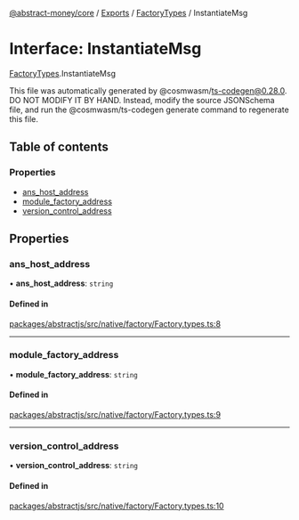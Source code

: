 [@abstract-money/core](../README.md) / [Exports](../modules.md) / [FactoryTypes](../modules/FactoryTypes.md) / InstantiateMsg

# Interface: InstantiateMsg

[FactoryTypes](../modules/FactoryTypes.md).InstantiateMsg

This file was automatically generated by @cosmwasm/ts-codegen@0.28.0.
DO NOT MODIFY IT BY HAND. Instead, modify the source JSONSchema file,
and run the @cosmwasm/ts-codegen generate command to regenerate this file.

## Table of contents

### Properties

- [ans\_host\_address](FactoryTypes.InstantiateMsg.md#ans_host_address)
- [module\_factory\_address](FactoryTypes.InstantiateMsg.md#module_factory_address)
- [version\_control\_address](FactoryTypes.InstantiateMsg.md#version_control_address)

## Properties

### ans\_host\_address

• **ans\_host\_address**: `string`

#### Defined in

[packages/abstractjs/src/native/factory/Factory.types.ts:8](https://github.com/AbstractSDK/frontend/blob/07410073/packages/abstractjs/src/native/factory/Factory.types.ts#L8)

___

### module\_factory\_address

• **module\_factory\_address**: `string`

#### Defined in

[packages/abstractjs/src/native/factory/Factory.types.ts:9](https://github.com/AbstractSDK/frontend/blob/07410073/packages/abstractjs/src/native/factory/Factory.types.ts#L9)

___

### version\_control\_address

• **version\_control\_address**: `string`

#### Defined in

[packages/abstractjs/src/native/factory/Factory.types.ts:10](https://github.com/AbstractSDK/frontend/blob/07410073/packages/abstractjs/src/native/factory/Factory.types.ts#L10)
